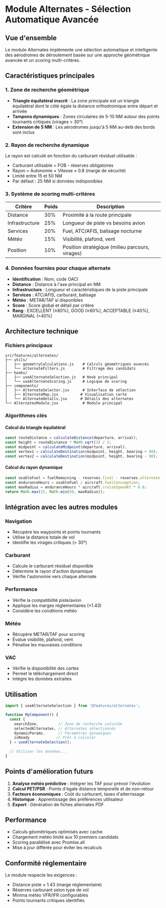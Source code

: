 # Module Alternates - Sélection Automatique Avancée

## Vue d'ensemble

Le module Alternates implémente une sélection automatique et intelligente des aérodromes de déroutement basée sur une approche géométrique avancée et un scoring multi-critères.

## Caractéristiques principales

### 1. Zone de recherche géométrique

- **Triangle équilatéral inscrit** : La zone principale est un triangle équilatéral dont le côté égale la distance orthodromique entre départ et arrivée
- **Tampons dynamiques** : Zones circulaires de 5-10 NM autour des points tournants critiques (virages > 30°)
- **Extension de 5 NM** : Les aérodromes jusqu'à 5 NM au-delà des bords sont inclus

### 2. Rayon de recherche dynamique

Le rayon est calculé en fonction du carburant résiduel utilisable :
- Carburant utilisable = FOB - réserves obligatoires
- Rayon = Autonomie × Vitesse × 0.8 (marge de sécurité)
- Limité entre 15 et 50 NM
- Par défaut : 25 NM si données indisponibles

### 3. Système de scoring multi-critères

| Critère | Poids | Description |
|---------|-------|-------------|
| Distance | 30% | Proximité à la route principale |
| Infrastructure | 25% | Longueur de piste vs besoins avion |
| Services | 20% | Fuel, ATC/AFIS, balisage nocturne |
| Météo | 15% | Visibilité, plafond, vent |
| Position | 10% | Position stratégique (milieu parcours, virages) |

### 4. Données fournies pour chaque alternate

- **Identification** : Nom, code OACI
- **Distance** : Distance à l'axe principal en NM
- **Infrastructure** : Longueur et caractéristiques de la piste principale
- **Services** : ATC/AFIS, carburant, balisage
- **Météo** : METAR/TAF si disponibles
- **Score** : Score global et détail par critère
- **Rang** : EXCELLENT (≥80%), GOOD (≥60%), ACCEPTABLE (≥40%), MARGINAL (<40%)

## Architecture technique

### Fichiers principaux

```
src/features/alternates/
├── utils/
│   ├── geometryCalculations.js    # Calculs géométriques avancés
│   └── alternateFilters.js        # Filtrage des candidats
├── hooks/
│   ├── useAlternateSelection.js   # Hook principal
│   └── useAlternateScoring.js     # Logique de scoring
├── components/
│   ├── AlternateSelector.jsx      # Interface de sélection
│   ├── AlternateMap.jsx          # Visualisation carte
│   └── AlternateDetails.jsx      # Détails des alternates
└── AlternatesModule.jsx           # Module principal
```

### Algorithmes clés

#### Calcul du triangle équilatéral
```javascript
const routeDistance = calculateDistance(departure, arrival);
const height = routeDistance * Math.sqrt(3) / 2;
const midpoint = calculateMidpoint(departure, arrival);
const vertex1 = calculateDestination(midpoint, height, bearing + 90);
const vertex2 = calculateDestination(midpoint, height, bearing - 90);
```

#### Calcul du rayon dynamique
```javascript
const usableFuel = fuelRemaining - reserves.final - reserves.alternate;
const enduranceHours = usableFuel / aircraft.fuelConsumption;
const maxRadius = enduranceHours * aircraft.cruiseSpeedKt * 0.8;
return Math.max(15, Math.min(50, maxRadius));
```

## Intégration avec les autres modules

### Navigation
- Récupère les waypoints et points tournants
- Utilise la distance totale de vol
- Identifie les virages critiques (> 30°)

### Carburant
- Calcule le carburant résiduel disponible
- Détermine le rayon d'action dynamique
- Vérifie l'autonomie vers chaque alternate

### Performance
- Vérifie la compatibilité piste/avion
- Applique les marges réglementaires (×1.43)
- Considère les conditions météo

### Météo
- Récupère METAR/TAF pour scoring
- Évalue visibilité, plafond, vent
- Pénalise les mauvaises conditions

### VAC
- Vérifie la disponibilité des cartes
- Permet le téléchargement direct
- Intègre les données extraites

## Utilisation

```javascript
import { useAlternateSelection } from '@features/alternates';

function MyComponent() {
  const {
    searchZone,         // Zone de recherche calculée
    selectedAlternates, // Alternates sélectionnés
    dynamicParams,      // Paramètres dynamiques
    isReady            // Prêt à calculer
  } = useAlternateSelection();
  
  // Utiliser les données...
}
```

## Points d'amélioration futurs

1. **Analyse météo prédictive** : Intégrer les TAF pour prévoir l'évolution
2. **Calcul PET/PSR** : Points d'égale distance temporelle et de non-retour
3. **Facteurs économiques** : Coût du carburant, taxes d'atterrissage
4. **Historique** : Apprentissage des préférences utilisateur
5. **Export** : Génération de fiches alternates PDF

## Performance

- Calculs géométriques optimisés avec cache
- Chargement météo limité aux 10 premiers candidats
- Scoring parallélisé avec Promise.all
- Mise à jour différée pour éviter les recalculs

## Conformité réglementaire

Le module respecte les exigences :
- Distance piste × 1.43 (marge réglementaire)
- Réserves carburant selon type de vol
- Minima météo VFR/IFR configurables
- Points tournants critiques identifiés